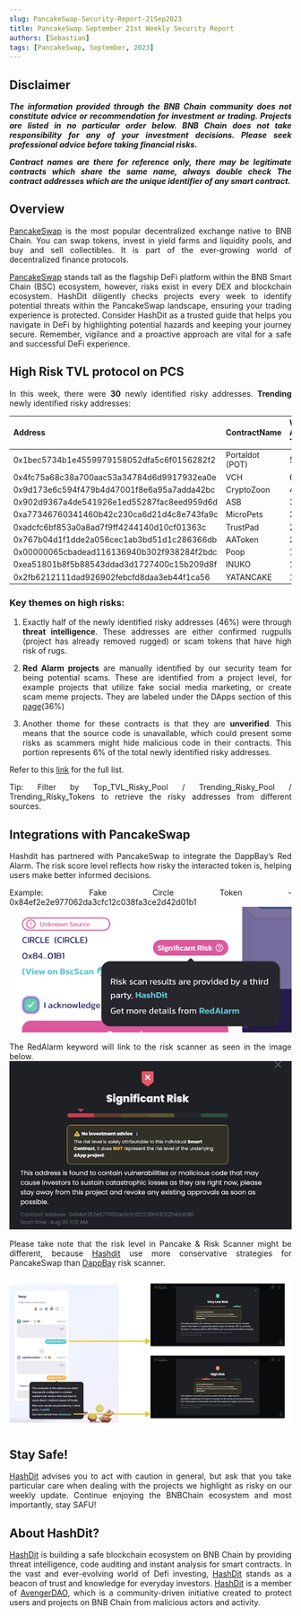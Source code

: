 ```yaml
---
slug: PancakeSwap-Security-Report-21Sep2023
title: PancakeSwap September 21st Weekly Security Report
authors: [Sebastian]
tags: [PancakeSwap, September, 2023]
---
```

<div align="justify">

## Disclaimer 


***The information provided through the BNB Chain community does not constitute advice or recommendation for investment or trading. Projects are listed in no particular order below. BNB Chain does not take responsibility for any of your investment decisions. Please seek professional advice before taking financial risks.***

***Contract names are there for reference only, there may be legitimate contracts which share the same name, always double check The contract addresses which are the unique identifier of any smart contract.***

## Overview
[PancakeSwap](https://pancakeswap.finance/) is the most popular decentralized exchange native to BNB Chain. You can swap tokens, invest in yield farms and liquidity pools, and buy and sell collectibles. It is part of the ever-growing world of decentralized finance protocols. 

[PancakeSwap](https://pancakeswap.finance/) stands tall as the flagship DeFi platform within the BNB Smart Chain (BSC) ecosystem, however, risks exist in every DEX and blockchain ecosystem. HashDit diligently checks projects every week to identify potential threats within the PancakeSwap landscape, ensuring your trading experience is protected. Consider HashDit as a trusted guide that helps you navigate in DeFi by highlighting potential hazards and keeping your journey secure. Remember, vigilance and a proactive approach are vital for a safe and successful DeFi experience.

## High Risk TVL protocol on PCS

In this week, there were **30** newly identified risky addresses.
**Trending** newly identified risky addresses: 

| Address      | 	ContractName |	Weekly Active Transactions |
| ----------- | 	----------- |	----------- |
|0x1bec5734b1e4559979158052dfa5c6f0156282f2|	Portaldot (POT)|	546|
|0x4fc75a68c38a700aac53a34784d6d9917932ea0e|	VCH|	66|
|0x9d173e6c594f479b4d47001f8e6a95a7adda42bc|	CryptoZoon|	41|
|0x902d9367a4de541926e1ed55287fac8eed959d6d|	ASB|	35|
|0xa77346760341460b42c230ca6d21d4c8e743fa9c|	MicroPets|	33|
|0xadcfc6bf853a0a8ad7f9ff4244140d10cf01363c|	TrustPad|	25|
|0x767b04d1f1dde2a056cec1ab3bd51d1c286366db|	AAToken|	20|
|0x00000065cbadead116136940b302f938284f2bdc|	Poop|	10|
|0xea51801b8f5b88543ddad3d1727400c15b209d8f|	INUKO|	10|
|0x2fb6212111dad926902febcfd8daa3eb44f1ca56|	YATANCAKE|	10|

### Key themes on high risks:

1. Exactly half of the newly identified risky addresses (46%) were through **threat intelligence**. These addresses are either confirmed rugpulls (project has already removed rugged) or scam tokens that have high risk of rugs. 

2. **Red Alarm projects** are manually identified by our security team for being potential scams. These are identified from a project level, for example projects that utilize fake social media marketing, or create scam meme projects. They are labeled under the DApps section of this [page](https://dappbay.bnbchain.org/red-alarm)(36%)

3. Another theme for these contracts is that they are **unverified**. This means that the source code is unavailable, which could present some risks as scammers might hide malicious code in their contracts. This portion represents 6% of the total newly identified risky addresses.

Refer to this [link](https://github.com/hashdit/hashdit/blob/main/gitbook_source_code/data/21092024_most_popular_risky_address.csv) for the full list.

Tip: Filter by Top_TVL_Risky_Pool / Trending_Risky_Pool / Trending_Risky_Tokens to retrieve the risky addresses from different sources.

## Integrations with PancakeSwap
Hashdit has partnered with PancakeSwap to integrate the DappBay’s Red Alarm. The risk score level reflects how risky the interacted token is, helping users make better informed decisions.


Example: Fake Circle Token - 0x84ef2e2e977062da3cfc12c038fa3ce2d42d01b1
![IMG-1](../2023-08-31/1.png)

The RedAlarm keyword will link to the risk scanner as seen in the image below.
![IMG-2](../2023-08-31/2.png)

Please take note that the risk level in Pancake & Risk Scanner might be different, because [Hashdit](https://www.hashdit.io/en) use more conservative strategies for PancakeSwap than [DappBay](https://dappbay.bnbchain.org/) risk scanner.

![IMG-3](../2023-08-31/3.jpeg)

## Stay Safe!
[HashDit](https://www.hashdit.io/en) advises you to act with caution in general, but ask that you take particular care when dealing with the projects we highlight as risky on our weekly update. Continue enjoying the BNBChain ecosystem and most importantly, stay SAFU!

## About HashDit?
[HashDit](https://www.hashdit.io/en) is building a safe blockchain ecosystem on BNB Chain by providing threat intelligence, code auditing and instant analysis for smart contracts. In the vast and ever-evolving world of Defi investing, [HashDit](https://www.hashdit.io/en) stands as a beacon of trust and knowledge for everyday investors.  [HashDit](https://www.hashdit.io/en) is a member of [AvengerDAO](https://www.bnbchain.org/en/blog/introducing-avengerdao-the-security-initiative-protecting-users-from-malicious-actors/), which is a community-driven initiative created to protect users and projects on BNB Chain from malicious actors and activity.

</div>